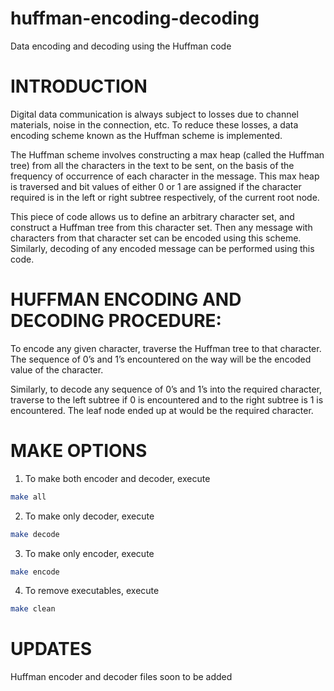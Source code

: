 # huffman-encoding-decoding
Data encoding and decoding using the Huffman code

# INTRODUCTION

Digital data communication is always subject to losses due to channel materials, noise in the connection, etc. To reduce these losses, a data encoding scheme known as the Huffman scheme is implemented.

The Huffman scheme involves constructing a max heap (called the Huffman tree) from all the characters in the text to be sent, on the basis of the frequency of occurrence of each character in the message. This max heap is traversed and bit values of either 0 or 1 are assigned if the character required is in the left or right subtree respectively, of the current root node.

This piece of code allows us to define an arbitrary character set, and construct a Huffman tree from this character set. Then any message with characters from that character set can be encoded using this scheme. Similarly, decoding of any encoded message can be performed using this code.


# HUFFMAN ENCODING AND DECODING PROCEDURE:
	
To encode any given character, traverse the Huffman tree to that character. The sequence of 0’s and 1’s encountered on the way will be the encoded value of the character.
	
Similarly, to decode any sequence of 0’s and 1’s into the required character, traverse to the left subtree if 0 is encountered and to the right subtree is 1 is encountered. The leaf node ended up at would be the required character.


# MAKE OPTIONS
1. To make both encoder and decoder, execute
```bash
make all
```
2. To make only decoder, execute
```bash
make decode
```
3. To make only encoder, execute
```bash
make encode
```
4. To remove executables, execute
```bash
make clean
```

# UPDATES
Huffman encoder and decoder files soon to be added
